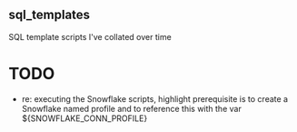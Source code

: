 ## sql_templates

SQL template scripts I've collated over time

# TODO

- re: executing the Snowflake scripts, highlight prerequisite is to create a Snowflake named profile and to reference this with the var ${SNOWFLAKE_CONN_PROFILE}
